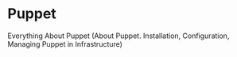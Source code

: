 # Puppet
Everything About Puppet (About Puppet. Installation, Configuration, Managing Puppet in Infrastructure)
